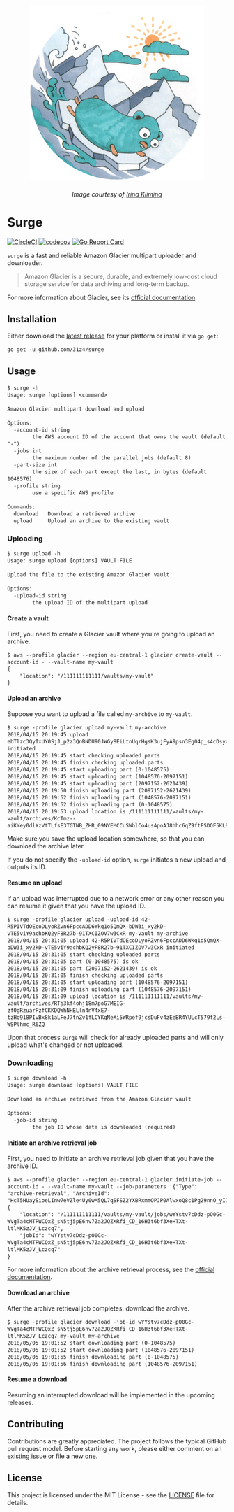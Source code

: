 <p align="center"><img src="logo.jpg"></p>
<h6 align="center">
    Image courtesy of <a href="http://irinaklimina.com">Irina Klimina</a>
</h6>

# Surge

[![CircleCI](https://circleci.com/gh/31z4/surge.svg?style=shield&circle-token=e3e6511f388b7a7e987a596fc6a10c1b009c1efe)](https://circleci.com/gh/31z4/surge)
[![codecov](https://codecov.io/gh/31z4/surge/branch/master/graph/badge.svg)](https://codecov.io/gh/31z4/surge)
[![Go Report Card](https://goreportcard.com/badge/github.com/31z4/surge)](https://goreportcard.com/report/github.com/31z4/surge)

`surge` is a fast and reliable Amazon Glacier multipart uploader and downloader.

> Amazon Glacier is a secure, durable, and extremely low-cost cloud storage service for data archiving and long-term backup.

For more information about Glacier, see its [official documentation](https://aws.amazon.com/documentation/glacier/).

## Installation

Either download the [latest release](https://github.com/31z4/surge/releases/latest) for your platform or install it via `go get`:

    go get -u github.com/31z4/surge

## Usage

```console
$ surge -h
Usage: surge [options] <command>

Amazon Glacier multipart download and upload

Options:
  -account-id string
    	the AWS account ID of the account that owns the vault (default "-")
  -jobs int
    	the maximum number of the parallel jobs (default 8)
  -part-size int
    	the size of each part except the last, in bytes (default 1048576)
  -profile string
    	use a specific AWS profile

Commands:
  download   Download a retrieved archive
  upload     Upload an archive to the existing vault
```

### Uploading

```console
$ surge upload -h
Usage: surge upload [options] VAULT FILE

Upload the file to the existing Amazon Glacier vault

Options:
  -upload-id string
    	the upload ID of the multipart upload
```

#### Create a vault

First, you need to create a Glacier vault where you're going to upload an archive.

```console
$ aws --profile glacier --region eu-central-1 glacier create-vault --account-id - --vault-name my-vault
{
    "location": "/111111111111/vaults/my-vault"
}
```

#### Upload an archive

Suppose you want to upload a file called `my-archive` to `my-vault`.

```console
$ surge -profile glacier upload my-vault my-archive
2018/04/15 20:19:45 upload ebTlzc3QyIxUY0SjJ_p2z3QnBNDU90JWGy8EiLtnUqrHgsK3ujFyA9psn3Eg04p_s4cDsy4IR_J3g_hQuOXugMFQVA9P initiated
2018/04/15 20:19:45 start checking uploaded parts
2018/04/15 20:19:45 finish checking uploaded parts
2018/04/15 20:19:45 start uploading part (0-1048575)
2018/04/15 20:19:45 start uploading part (1048576-2097151)
2018/04/15 20:19:45 start uploading part (2097152-2621439)
2018/04/15 20:19:50 finish uploading part (2097152-2621439)
2018/04/15 20:19:52 finish uploading part (1048576-2097151)
2018/04/15 20:19:52 finish uploading part (0-1048575)
2018/04/15 20:19:53 upload location is /111111111111/vaults/my-vault/archives/KcTmz--aiKYey0dlXzVtTLfsE3TGTNB_ZHR_09NYEMCCuSWblCo4usApoAJ8hhc6qZ9ftFSDOF5KL8cHjHtohnpsSVncD6Lu58E8MKsFxZQ_TM65MIcznFJd7rEUYX0xfcqSZHRiGg
```
Make sure you save the upload location somewhere, so that you can download the archive later.

If you do not specify the `-upload-id` option, `surge` initiates a new upload and outputs its ID.

#### Resume an upload

If an upload was interrupted due to a network error or any other reason you can resume it given that you have the upload ID.

```console
$ surge -profile glacier upload -upload-id 42-R5PIVTdOEcoDLyoRZvn6FpccADD6Wkq1o5QmQX-bDW3i_xy2kD-vTE5viY9achbKQ2yF8R27b-91TXCIZOV7w3CxR my-vault my-archive
2018/04/15 20:31:05 upload 42-R5PIVTdOEcoDLyoRZvn6FpccADD6Wkq1o5QmQX-bDW3i_xy2kD-vTE5viY9achbKQ2yF8R27b-91TXCIZOV7w3CxR initiated
2018/04/15 20:31:05 start checking uploaded parts
2018/04/15 20:31:05 part (0-1048575) is ok
2018/04/15 20:31:05 part (2097152-2621439) is ok
2018/04/15 20:31:05 finish checking uploaded parts
2018/04/15 20:31:05 start uploading part (1048576-2097151)
2018/04/15 20:31:09 finish uploading part (1048576-2097151)
2018/04/15 20:31:09 upload location is /111111111111/vaults/my-vault/archives/RTj3kf4ohj18m7poG7MEIG-zf0gRzuarPzfCKKDQWhNHELln4nV4xE7-tzHq918PIvBx8k1aLFeJ7tnZv1fLCYKqNeXi5WRpef9jcsDuFv4zEeBR4YULcT579f2Ls-WSPlhmc_R6ZQ
```
Upon that process `surge` will check for already uploaded parts and will only upload what's changed or not uploaded.

### Downloading

```console
$ surge download -h
Usage: surge download [options] VAULT FILE

Download an archive retrieved from the Amazon Glacier vault

Options:
  -job-id string
    	the job ID whose data is downloaded (required)
```

#### Initiate an archive retrieval job

First, you need to initiate an archive retrieval job given that you have the archive ID.

```console
$ aws --profile glacier --region eu-central-1 glacier initiate-job --account-id - --vault-name my-vault --job-parameters '{"Type": "archive-retrieval", "ArchiveId": "HcT5HUaySioeLInw7eVZle4Uy0wM5QL7qSFSZ2YXBRxmmOPJP0AlwxoQ8c1Pg29nnO_yI1YPN8w2cGB9RYWkUyO8PXxvZuXLApXhy8RaG9jN4fCTWlcpH7qci4LGfQZFH0GfoY6KVA"}'
{
    "location": "/111111111111/vaults/my-vault/jobs/wYYstv7cDdz-pO0Gc-WVgTa4cMTPWCQxZ_sN5tj5pE6nv7Za2JQZKRfi_CD_16H3t6bf3XeHTXt-ltlMK5zJV_Lczcq7",
    "jobId": "wYYstv7cDdz-pO0Gc-WVgTa4cMTPWCQxZ_sN5tj5pE6nv7Za2JQZKRfi_CD_16H3t6bf3XeHTXt-ltlMK5zJV_Lczcq7"
}
```

For more information about the archive retrieval process, see the [official documentation](https://docs.aws.amazon.com/amazonglacier/latest/dev/downloading-an-archive-two-steps.html).

#### Download an archive

After the archive retrieval job completes, download the archive.

```console
$ surge -profile glacier download -job-id wYYstv7cDdz-pO0Gc-WVgTa4cMTPWCQxZ_sN5tj5pE6nv7Za2JQZKRfi_CD_16H3t6bf3XeHTXt-ltlMK5zJV_Lczcq7 my-vault my-archive
2018/05/05 19:01:52 start downloading part (0-1048575)
2018/05/05 19:01:52 start downloading part (1048576-2097151)
2018/05/05 19:01:55 finish downloading part (0-1048575)
2018/05/05 19:01:56 finish downloading part (1048576-2097151)
```

#### Resume a download

Resuming an interrupted download will be implemented in the upcoming releases.

## Contributing

Contributions are greatly appreciated. The project follows the typical GitHub pull request model. Before starting any work, please either comment on an existing issue or file a new one.

## License

This project is licensed under the MIT License - see the [LICENSE](LICENSE) file for details.